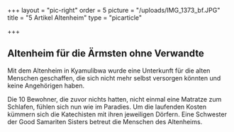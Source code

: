 +++
layout = "pic-right"
order = 5
picture = "/uploads/IMG_1373_bf.JPG"
title = "5 Artikel Altenheim"
type = "picarticle"

+++
## Altenheim für die Ärmsten ohne Verwandte

Mit dem Altenheim in Kyamulibwa wurde eine Unterkunft für die alten Menschen geschaffen, die sich nicht mehr selbst versorgen könnten und keine Angehörigen haben.

Die 10 Bewohner, die zuvor nichts hatten, nicht einmal eine Matratze zum Schlafen, fühlen sich nun wie im Paradies. Um die laufenden Kosten kümmern sich die Katechisten mit ihren jeweiligen Dörfern. Eine Schwester der Good Samariten Sisters betreut die Menschen des Altenheims. 